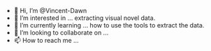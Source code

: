 - 👋 Hi, I’m @Vincent-Dawn
- 👀 I’m interested in ... extracting visual novel data.
- 🌱 I’m currently learning ... how to use the tools to extract the data.
- 💞️ I’m looking to collaborate on ...
- 📫 How to reach me ...

<!---
Vincent-Dawn/Vincent-Dawn is a ✨ special ✨ repository because its `README.md` (this file) appears on your GitHub profile.
You can click the Preview link to take a look at your changes.
--->
